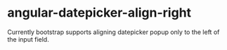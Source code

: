angular-datepicker-align-right
==============================

Currently bootstrap supports aligning datepicker popup only to the left of the input field.
